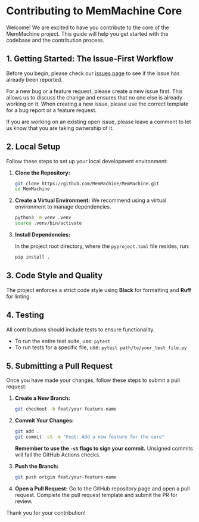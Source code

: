 # Contributing to MemMachine Core

Welcome! We are excited to have you contribute to the core of the MemMachine
project. This guide will help you get started with the codebase and the
contribution process.

## 1. Getting Started: The Issue-First Workflow

Before you begin, please check our
[issues page](https://github.com/MemMachine/MemMachine/issues) to see if the
issue has already been reported.

For a new bug or a feature request, please create a new issue first. This allows
us to discuss the change and ensures that no one else is already working on it.
When creating a new issue, please use the correct template for a bug report or a
feature request.

If you are working on an existing open issue, please leave a comment to let us
know that you are taking ownership of it.

## 2. Local Setup

Follow these steps to set up your local development environment:

1. **Clone the Repository:**

    ```bash
    git clone https://github.com/MemMachine/MemMachine.git
    cd MemMachine 
    ```

2. **Create a Virtual Environment:** We recommend using a virtual environment to
   manage dependencies.

    ```bash
    python3 -m venv .venv
    source .venv/bin/activate
    ```

3. **Install Dependencies:**

    In the project root directory, where the `pyproject.toml` file resides, run:

    ```bash
    pip install .
    ```

## 3. Code Style and Quality

The project enforces a strict code style using **Black** for formatting and
**Ruff** for linting.

## 4. Testing

All contributions should include tests to ensure functionality.

- To run the entire test suite, use: `pytest`
- To run tests for a specific file, use: `pytest path/to/your_test_file.py`

## 5. Submitting a Pull Request

Once you have made your changes, follow these steps to submit a pull request:

1. **Create a New Branch:**

    ```bash
    git checkout -b feat/your-feature-name
    ```

2. **Commit Your Changes:**

    ```bash
    git add .
    git commit -sS -m "Feat: Add a new feature for the core"
    ```

    **Remember to use the `-sS` flags to sign your commit.** Unsigned commits
    will fail the GitHub Actions checks.

3. **Push the Branch:**

    ```bash
    git push origin feat/your-feature-name
    ```

4. **Open a Pull Request:** Go to the GitHub repository page and open a pull
request. Complete the pull request template and submit the PR for review.

Thank you for your contribution!
